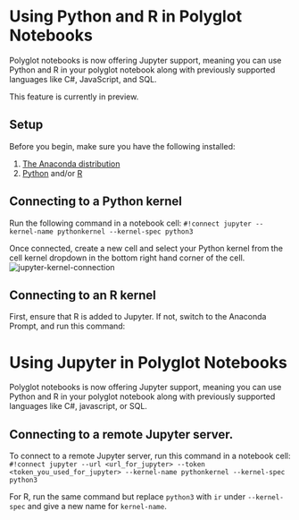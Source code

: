 # Using Python and R in Polyglot Notebooks 

Polyglot notebooks is now offering Jupyter support, meaning you can use Python and R in your polyglot notebook along with previously supported languages like C#, JavaScript, and SQL. 

This feature is currently in preview.

## Setup
Before you begin, make sure you have the following installed:
1. [The Anaconda distribution](https://docs.anaconda.com/free/anaconda/install/index.html)
2. [Python](https://www.python.org/downloads/) and/or [R](https://cran.r-project.org/)

## Connecting to a Python kernel
Run the following command in a notebook cell:
`#!connect jupyter --kernel-name pythonkernel --kernel-spec python3`  

Once connected, create a new cell and select your Python kernel from the cell kernel dropdown in the bottom right hand corner of the cell.
![jupyter-kernel-connection](https://github.com/dotnet/interactive/assets/17832870/083995eb-fa01-4c0c-ab60-81ae431700ab)

## Connecting to an R kernel
First, ensure that R is added to Jupyter. If not, switch to the Anaconda Prompt, and run this command:
# Using Jupyter in Polyglot Notebooks 

Polyglot notebooks is now offering Jupyter support, meaning you can use Python and R in your polyglot notebook along with previously supported languages like C#, javascript, or SQL. 

## Connecting to a remote Jupyter server. 
To connect to a remote Jupyter server, run this command in a notebook cell:
`#!connect jupyter --url <url_for_jupyter> --token <token_you_used_for_jupyter> --kernel-name pythonkernel --kernel-spec python3`

For R, run the same command but replace `python3` with `ir` under `--kernel-spec` and give a new name for `kernel-name`.
